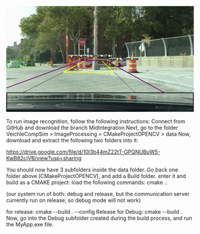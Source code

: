 <img src="Demonstration.gif" alt="description" />

To run image recognition, follow the following instructions: 
Connect from GitHub and download the branch MidIntegration
Next, go to the folder VeichleCompSim > ImageProcessing > CMakeProjectOPENCV > data 
Now, download and extract the following two folders into it:

https://drive.google.com/file/d/10l3b44mZ22tT-GPQNUBuW5-KwB82cjVB/view?usp=sharing

You should now have 3 subfolders inside the data folder.
Go back one folder above (CMakeProjectOPENCV), and add a Build folder.
enter it and build as a CMAKE project: load the following commands:
cmake ..

(our system run of both: debug and release,    but the communication server currently run on release,
so debug mode will not work)

for release: cmake --build . --config Release
for Debug: cmake --build .
Now, go into the Debug subfolder created during the build process,
 and run the MyApp.exe file.
